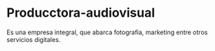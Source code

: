# Producctora-audiovisual
Es una empresa integral, que abarca fotografia, marketing entre otros servicios digitales.
